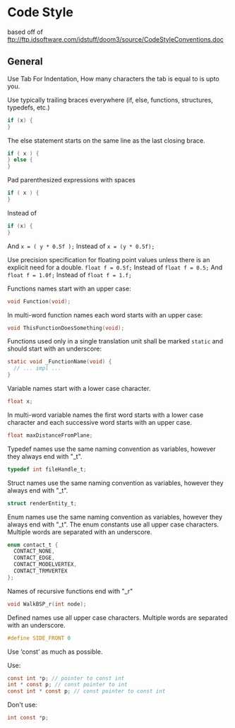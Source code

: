 # Code Style

based off of <ftp://ftp.idsoftware.com/idstuff/doom3/source/CodeStyleConventions.doc>

## General

Use Tab For Indentation, How many characters the tab is equal to is upto you.

Use typically trailing braces everywhere (if, else, functions, structures, typedefs, etc.)
```c
if (x) {
}
````

The else statement starts on the same line as the last closing brace.
```c
if ( x ) {
} else {
}
```

Pad parenthesized expressions with spaces
```c
if ( x ) {
}
```
Instead of
```c
if (x) {
}
```
And `x = ( y * 0.5f );` Instead of `x = (y * 0.5f);`

Use precision specification for floating point values unless there is an explicit need for a double.
`float f = 0.5f;` Instead of `float f = 0.5;` And `float f = 1.0f;` Instead of `float f = 1.f;`

Functions names start with an upper case:
```c
void Function(void);
```
In multi-word function names each word starts with an upper case:
```c
void ThisFunctionDoesSomething(void);
```

Functions used only in a single translation unit shall be marked `static` and should start with an underscore:
```c
static void _FunctionName(void) {
  // ... impl ...
}
```

Variable names start with a lower case character.
```c
float x;
```

In multi-word variable names the first word starts with a lower case character and each successive word starts with an upper case.
```c
float maxDistanceFromPlane;
```

Typedef names use the same naming convention as variables, however they always end with "_t".
```c
typedef int fileHandle_t;
```

Struct names use the same naming convention as variables, however they always end with "_t".
```c
struct renderEntity_t;
```

Enum names use the same naming convention as variables, however they always end with "_t". The enum constants use all upper case characters. Multiple words are separated with an underscore.
```c
enum contact_t {
  CONTACT_NONE,
  CONTACT_EDGE,
  CONTACT_MODELVERTEX,
  CONTACT_TRMVERTEX
};
```

Names of recursive functions end with "_r"
```c
void WalkBSP_r(int node);
```

Defined names use all upper case characters. Multiple words are separated with an underscore.
```c
#define SIDE_FRONT 0
```

Use ‘const’ as much as possible.

Use:
```c
const int *p; // pointer to const int
int * const p; // const pointer to int
const int * const p; // const pointer to const int
```

Don't use:
```c
int const *p;
```


